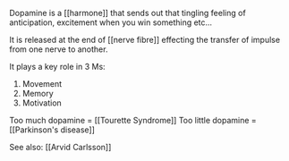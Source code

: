 Dopamine is a [[harmone]] that sends out that tingling feeling of anticipation, excitement when you win something etc...

It is released at the end of [[nerve fibre]] effecting the transfer of impulse from one nerve to another.

It plays a key role in 3 Ms:
1. Movement
2. Memory
3. Motivation

Too much dopamine = [[Tourette Syndrome]]
Too little dopamine = [[Parkinson's disease]]

See also:
[[Arvid Carlsson]]